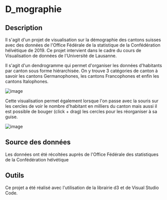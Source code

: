 # D_mographie
## Description 
Il s'agit d'un projet de visualisation sur la démographie des cantons suisses avec des données de l'Office Fédérale de la statistique de la Confédération hélvétique de 2019. Ce projet intervient dans le cadre du cours de Visualisation de données de l'Université de Lausanne.  

Il s'agit d'un dendrogramme qui permet d'organiser les données d'habitants par canton sous forme hiérarchisée. On y trouve 3 catégories de canton à savoir les cantons Germanophones, les cantons Francophones et enfin les cantons Italophones. 

![image](https://user-images.githubusercontent.com/100667439/170717208-cf70f1e9-3f4a-434b-9415-21471efbc9d2.png)

Cette visualisation permet également lorsque l'on passe avec la souris sur les cercles de voir le nombre d'habitant en milliers du canton mais aussi il est possible de bouger (click + drag) les cercles pour les réorganiser à sa guise. 

![image](https://user-images.githubusercontent.com/100705690/170721623-74ee86e8-7047-4a8e-a0dd-cd8db2b159a5.png)

## Source des données 
Les données ont été récoltées auprès de l'Office Fédérale des statistiques de la Confédération hélvétique

## Outils 
Ce projet a été réalisé avec l'utilisation de la librairie d3 et de Visual Studio Code. 
